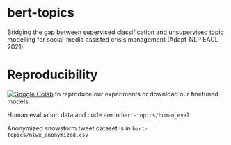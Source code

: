 # bert-topics
Bridging the gap between supervised classification and unsupervised topic modelling for social-media assisted crisis management (Adapt-NLP EACL 2021)


# Reproducibility
[![Google Colab](https://colab.research.google.com/assets/colab-badge.svg)](https://colab.research.google.com/github/smacawi/bert-topics/blob/main/bert_topics.ipynb) to reproduce our experiments or download our finetuned models.

Human evaluation data and code are in `bert-topics/human_eval`

Anonymized snowstorm tweet dataset is in `bert-topics/nlwx_anonymized.csv`
